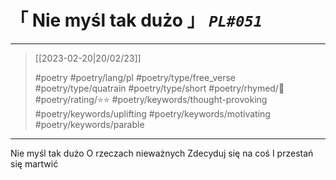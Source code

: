 # &#12300; Nie myśl tak dużo &#12301; *`PL#051`*

---

> [[2023-02-20|20/02/23]]
> 
> #poetry 
> #poetry/lang/pl 
> #poetry/type/free_verse #poetry/type/quatrain #poetry/type/short 
> #poetry/rhymed/🔴 
> #poetry/rating/⭐⭐ 
> #poetry/keywords/thought-provoking #poetry/keywords/uplifting #poetry/keywords/motivating #poetry/keywords/parable 

---

Nie myśl tak dużo
O rzeczach nieważnych
Zdecyduj się na coś
I przestań się martwić
